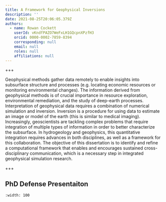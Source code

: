```yaml
---
title: A Framework for Geophysical Inversions
description: ''
date: 2021-08-25T20:06:05.379Z
authors:
  - name: Rowan Cockett
    userId: vKndfPAZO7WeFxLH1GQcpnXPzfH3
    orcid: 0000-0002-7859-8394
    corresponding: null
    email: null
    roles: null
    affiliations: null
---
```


+++

Geophysical methods gather data remotely to enable insights into subsurface structure and processes (e.g. locating economic resources or monitoring environmental changes). The information derived from geophysical methods is of crucial importance in resource exploration, environmental remediation, and the study of deep-earth processes. Interpretation of geophysical data requires a combination of numerical simulation and inversion. Inversion is a procedure for using data to estimate an image or model of the earth (this is similar to medical imaging). Increasingly, geoscientists are tackling complex problems that require integration of multiple types of information in order to better characterize the subsurface. In hydrogeology and geophysics, this quantitative integration requires advances in both disciplines, as well as a framework for this collaboration. The objective of this dissertation is to identify and refine a computational framework that enables and encourages sustained cross-disciplinary communication, which is a necessary step in integrated geophysical simulation research.

+++

## PhD Defense Presentaiton

```{iframe} https://www.youtube-nocookie.com/embed/oGkIcoxJf-Q
:width: 100
```
